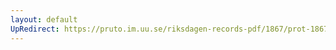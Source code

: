 ```yaml
---
layout: default
UpRedirect: https://pruto.im.uu.se/riksdagen-records-pdf/1867/prot-1867--fk--223/prot-1867--fk--223_018.pdf
---
```

